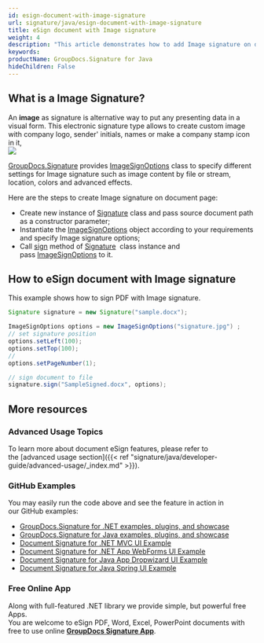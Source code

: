 ```yaml
---
id: esign-document-with-image-signature
url: signature/java/esign-document-with-image-signature
title: eSign document with Image signature
weight: 4
description: "This article demonstrates how to add Image signature on document page with GroupDocs.Signature."
keywords: 
productName: GroupDocs.Signature for Java
hideChildren: False
---
```

## What is a Image Signature?

An **image** as signature is alternative way to put any presenting data in a visual form. This electronic signature type allows to create custom image with company logo, sender' initials, names or make a company stamp icon in it,  
![](signature/java/images/esign-document-with-image-signature.png)

[GroupDocs.Signature](https://products.groupdocs.com/signature/java) provides [ImageSignOptions](https://apireference.groupdocs.com/java/signature/com.groupdocs.signature.options.sign/ImageSignOptions) class to specify different settings for Image signature such as image content by file or stream, location, colors and advanced effects.

Here are the steps to create Image signature on document page:

*   Create new instance of [Signature](https://apireference.groupdocs.com/java/signature/com.groupdocs.signature/Signature) class and pass source document path as a constructor parameter;    
*   Instantiate the [ImageSignOptions](https://apireference.groupdocs.com/java/signature/com.groupdocs.signature.options.sign/ImageSignOptions) object according to your requirements and specify Image signature options;    
*   Call [sign](https://apireference.groupdocs.com/java/signature/com.groupdocs.signature/Signature#sign(java.io.OutputStream,%20com.groupdocs.signature.options.sign.SignOptions)) method of [Signature](https://apireference.groupdocs.com/java/signature/com.groupdocs.signature/Signature)  class instance and pass [ImageSignOptions](https://apireference.groupdocs.com/java/signature/com.groupdocs.signature.options.sign/ImageSignOptions) to it.
    

## How to eSign document with Image signature

This example shows how to sign PDF with Image signature.

```java
Signature signature = new Signature("sample.docx");

ImageSignOptions options = new ImageSignOptions("signature.jpg") ;
// set signature position
options.setLeft(100);
options.setTop(100);
//
options.setPageNumber(1);

// sign document to file
signature.sign("SampleSigned.docx", options);
```

## More resources

### Advanced Usage Topics

To learn more about document eSign features, please refer to the [advanced usage section]({{< ref "signature/java/developer-guide/advanced-usage/_index.md" >}}).

### GitHub Examples 

You may easily run the code above and see the feature in action in our GitHub examples:

*   [GroupDocs.Signature for .NET examples, plugins, and showcase](https://github.com/groupdocs-signature/GroupDocs.Signature-for-.NET)    
*   [GroupDocs.Signature for Java examples, plugins, and showcase](https://github.com/groupdocs-signature/GroupDocs.Signature-for-Java)    
*   [Document Signature for .NET MVC UI Example](https://github.com/groupdocs-signature/GroupDocs.Signature-for-.NET-MVC)    
*   [Document Signature for .NET App WebForms UI Example](https://github.com/groupdocs-signature/GroupDocs.Signature-for-.NET-WebForms)    
*   [Document Signature for Java App Dropwizard UI Example](https://github.com/groupdocs-signature/GroupDocs.Signature-for-Java-Dropwizard)   
*   [Document Signature for Java Spring UI Example](https://github.com/groupdocs-signature/GroupDocs.Signature-for-Java-Spring)
    

### Free Online App 

Along with full-featured .NET library we provide simple, but powerful free Apps.  
You are welcome to eSign PDF, Word, Excel, PowerPoint documents with free to use online **[GroupDocs Signature App](https://products.groupdocs.app/signature)**.
